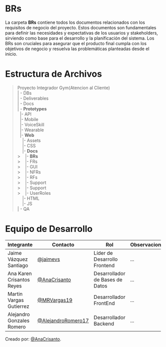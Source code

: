 # BRs
La carpeta **BRs** contiene todos los documentos relacionados con los requisitos de negocio del proyecto. Estos documentos son fundamentales para definir las necesidades y expectativas de los usuarios y stakeholders, sirviendo como base para el desarrollo y la planificación del sistema. Los BRs son cruciales para asegurar que el producto final cumpla con los objetivos de negocio y resuelva las problemáticas planteadas desde el inicio.
# Estructura de Archivos
>Proyecto Integrador Gym(Atencion al Cliente)<br>
>| - DBs<br>
>| - Deliverables<br>
>| - Docs<br>
>| - **Prototypes**<br>
>&nbsp;&nbsp;|- API<br>
>&nbsp;&nbsp;|- Mobile<br>
>&nbsp;&nbsp;|- VoiceSkill<br>
>&nbsp;&nbsp;|- Wearable<br>
>&nbsp;&nbsp;|- **Web**<br>
>&nbsp;&nbsp;&nbsp;&nbsp;|- Assets<br>
>&nbsp;&nbsp;&nbsp;&nbsp;|- CSS<br>
>&nbsp;&nbsp;&nbsp;&nbsp;|- **Docs**<br>
    >&nbsp;&nbsp;&nbsp;&nbsp;|- **BRs**<br>
    >&nbsp;&nbsp;&nbsp;&nbsp;|- FRs<br>
    >&nbsp;&nbsp;&nbsp;&nbsp;|- GUI<br>
    >&nbsp;&nbsp;&nbsp;&nbsp;|- NFRs<br>
    >&nbsp;&nbsp;&nbsp;&nbsp;|- RFs<br>
    >&nbsp;&nbsp;&nbsp;&nbsp;|- Support<br>
    >&nbsp;&nbsp;&nbsp;&nbsp;|- Support<br>
    >&nbsp;&nbsp;&nbsp;&nbsp;|- UserRoles<br>
>&nbsp;&nbsp;&nbsp;&nbsp;|- HTML<br>
>&nbsp;&nbsp;&nbsp;&nbsp;|- JS<br>
>| - QA<br>

# Equipo de Desarrollo
| Integrante                | Contacto                                                   | Rol                             | Observaciones |
| ------------------------- | ---------------------------------------------------------- | ------------------------------- | ------------- |
| Jaime Vázquez Santiago    | [@jaimevs](https://github.com/jaimevs)                     | Líder de Desarrollo Frontend    | ...           |
| Ana Karen Crisantos Reyes | [@AnaCrisanto](https://github.com/AnaCrisanto)             | Desarrollador de Bases de Datos | ...           |
| Martin Vargas Gutierrez   | [@MRVargas19](https://github.com/MRVargas19)               | Desarrollador FrontEnd          | ...           |
| Alejandro Gonzales Romero | [@AlejandroRomero17](https://github.com/AlejandroRomero17) | Desarrollador Backend           | ...           |

Creado por: [@AnaCrisanto](https://github.com/AnaCrisanto).

